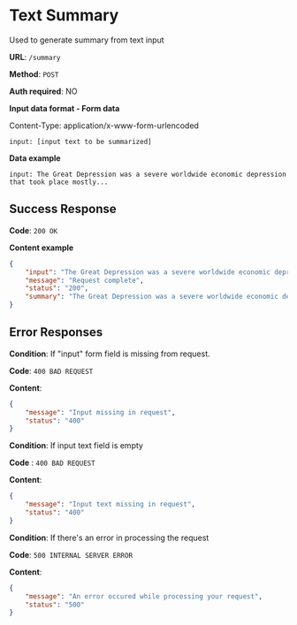 # Text Summary

Used to generate summary from text input

**URL**: `/summary`

**Method**: `POST`

**Auth required**: NO

**Input data format - Form data**

Content-Type: application/x-www-form-urlencoded

```
input: [input text to be summarized]
```

**Data example**

```
input: The Great Depression was a severe worldwide economic depression that took place mostly...
```

## Success Response

**Code**: `200 OK`

**Content example**

```json
{
    "input": "The Great Depression was a severe worldwide economic depression that took place mostly...",
    "message": "Request complete",
	"status": "200",
	"summary": "The Great Depression was a severe worldwide economic depression that took place..."
}
```

## Error Responses

**Condition**: If "input" form field is missing from request.

**Code**: `400 BAD REQUEST`

**Content**:

```json
{
    "message": "Input missing in request",
	"status": "400"
}
```

**Condition**: If input text field is empty

**Code** : `400 BAD REQUEST`

**Content**:

```json
{
    "message": "Input text missing in request",
	"status": "400"
}
```

**Condition**: If there's an error in processing the request

**Code**: `500 INTERNAL SERVER ERROR`

**Content**:

```json
{
    "message": "An error occured while processing your request",
	"status": "500"
}
```